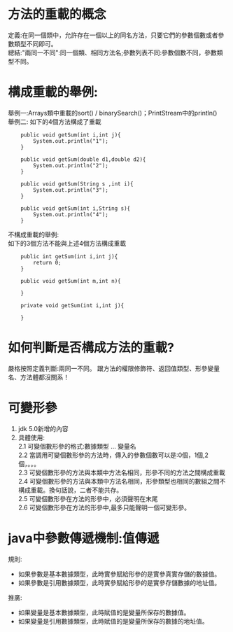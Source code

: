 # 方法的重載的概念
定義:在同一個類中，允許存在一個以上的同名方法，只要它們的參數個數或者參數類型不同即可。	
總結:"兩同一不同":同一個類、相同方法名;參數列表不同:參數個數不同，參數類型不同。

# 構成重載的舉例:
舉例一:Arrays類中重載的sort() / binarySearch()；PrintStream中的println()  
舉例二:
如下的4個方法構成了重載

```
	public void getSum(int i,int j){
		System.out.println("1");
	}
	
	public void getSum(double d1,double d2){
		System.out.println("2");
	}
	
	public void getSum(String s ,int i){
		System.out.println("3");
	}
	
	public void getSum(int i,String s){
		System.out.println("4");
	}
```
不構成重載的舉例:  
如下的3個方法不能與上述4個方法構成重載
```
	public int getSum(int i,int j){
		return 0;
	}

	public void getSum(int m,int n){
		
	}

	private void getSum(int i,int j){
		
	}
```

# 如何判斷是否構成方法的重載?
嚴格按照定義判斷:兩同一不同。
跟方法的權限修飾符、返回值類型、形參變量名、方法體都沒關系！

# 可變形參
1. jdk 5.0新增的內容
2. 具體使用:  
	2.1 可變個數形參的格式:數據類型 ... 變量名  
	2.2 當調用可變個數形參的方法時，傳入的參數個數可以是:0個，1個,2個，。。。  
	2.3 可變個數形參的方法與本類中方法名相同，形參不同的方法之間構成重載  
	2.4 可變個數形參的方法與本類中方法名相同，形參類型也相同的數組之間不構成重載。換句話說，二者不能共存。  
	2.5 可變個數形參在方法的形參中，必須聲明在末尾  
	2.6  可變個數形參在方法的形參中,最多只能聲明一個可變形參。

# java中參數傳遞機制:值傳遞
規則:
* 如果參數是基本數據類型，此時實參賦給形參的是實參真實存儲的數據值。
* 如果參數是引用數據類型，此時實參賦給形參的是實參存儲數據的地址值。

推廣:  
* 如果變量是基本數據類型，此時賦值的是變量所保存的數據值。  
* 如果變量是引用數據類型，此時賦值的是變量所保存的數據的地址值。
